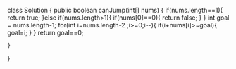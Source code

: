 class Solution {
    public boolean canJump(int[] nums) {
        if(nums.length==1){
            return true;
        }else if(nums.length>1){
            if(nums[0]==0){
                return false;
            }
        }
        int goal = nums.length-1;
        for(int i=nums.length-2 ;i>=0;i--){
            if(i+nums[i]>=goal){
                goal=i;
            }
        }
        return goal==0;
        
    }
}